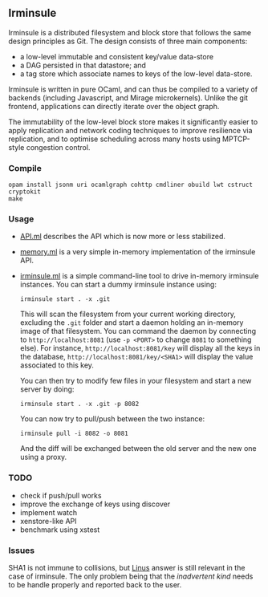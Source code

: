 ## Irminsule

Irminsule is a distributed filesystem and block store that follows the
same design principles as Git. The design consists of three main
components:

* a low-level immutable and consistent key/value data-store
* a DAG persisted in that datastore; and
* a tag store which associate names to keys of the low-level data-store.

Irminsule is written in pure OCaml, and can thus be compiled to a
variety of backends (including Javascript, and Mirage
microkernels). Unlike the git frontend, applications can directly
iterate over the object graph.

The immutability of the low-level block store makes it significantly
easier to apply replication and network coding techniques to improve
resilience via replication, and to optimise scheduling across many
hosts using MPTCP-style congestion control.

### Compile

```
opam install jsonm uri ocamlgraph cohttp cmdliner obuild lwt cstruct cryptokit
make
```

### Usage

* [API.ml](https://github.com/samoht/irminsule/blob/master/src/irminsule/API.ml)
  describes the API which is now more or less stabilized.

* [memory.ml](https://github.com/samoht/irminsule/blob/master/src/irminsule/memory.ml)
  is a very simple in-memory implementation of the irminsule API.

* [irminsule.ml](https://github.com/samoht/irminsule/blob/master/src/irminsule.ml)
  is a simple command-line tool to drive in-memory irminsule
  instances. You can start a dummy irminsule instance using:

  ```
  irminsule start . -x .git
  ```

  This will scan the filesystem from your current working directory,
  excluding the `.git` folder and start a daemon holding an in-memory
  image of that filesystem. You can command the daemon by connecting
  to `http://localhost:8081` (use `-p <PORT>` to change `8081` to
  something else). For instance, `http://localhost:8081/key` will
  display all the keys in the database,
  `http://localhost:8081/key/<SHA1>` will display the value associated
  to this key.

  You can then try to modify few files in your filesystem and start a
  new server by doing:

  ```
  irminsule start . -x .git -p 8082
  ```

  You can now try to pull/push between the two instance:

  ```
  irminsule pull -i 8082 -o 8081
  ````

  And the diff will be exchanged between the old server and the new
  one using a proxy.

### TODO

* check if push/pull works
* improve the exchange of keys using discover
* implement watch
* xenstore-like API
* benchmark using xstest

### Issues

SHA1 is not immune to collisions, but
[Linus](http://stackoverflow.com/questions/9392365/how-would-git-handle-a-sha-1-collision-on-a-blob/9392525#9392525)
answer is still relevant in the case of irminsule. The only problem
being that the *inadvertent kind* needs to be handle properly and
reported back to the user.
